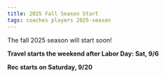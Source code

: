```yaml
---
title: 2025 Fall Season Start
tags: coaches players 2025-season
---
```


The fall 2025 season will start soon!

**Travel starts the weekend after Labor Day: Sat, 9/6**

**Rec starts on Saturday, 9/20**
